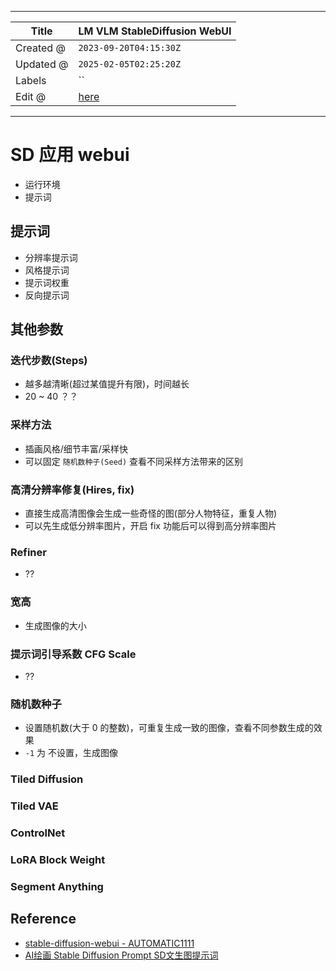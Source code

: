 -----

| Title     | LM VLM StableDiffusion WebUI                          |
| --------- | ----------------------------------------------------- |
| Created @ | `2023-09-20T04:15:30Z`                                |
| Updated @ | `2025-02-05T02:25:20Z`                                |
| Labels    | \`\`                                                  |
| Edit @    | [here](https://github.com/junxnone/aiwiki/issues/440) |

-----

# SD 应用 webui

  - 运行环境
  - 提示词

## 提示词

  - 分辨率提示词
  - 风格提示词
  - 提示词权重
  - 反向提示词

## 其他参数

### 迭代步数(Steps)

  - 越多越清晰(超过某值提升有限)，时间越长
  - 20 \~ 40 ？？

### 采样方法

  - 插画风格/细节丰富/采样快
  - 可以固定 `随机数种子(Seed)` 查看不同采样方法带来的区别

### 高清分辨率修复(Hires, fix)

  - 直接生成高清图像会生成一些奇怪的图(部分人物特征，重复人物)
  - 可以先生成低分辨率图片，开启 fix 功能后可以得到高分辨率图片

### Refiner

  - ??

### 宽高

  - 生成图像的大小

### 提示词引导系数 CFG Scale

  - ??

### 随机数种子

  - 设置随机数(大于 0 的整数)，可重复生成一致的图像，查看不同参数生成的效果
  - `-1` 为 不设置，生成图像

### Tiled Diffusion

### Tiled VAE

### ControlNet

### LoRA Block Weight

### Segment Anything

## Reference

  - [stable-diffusion-webui -
    AUTOMATIC1111](https://github.com/AUTOMATIC1111/stable-diffusion-webui)
  - [AI绘画 Stable Diffusion Prompt
    SD文生图提示词](https://zhuanlan.zhihu.com/p/624926332)
